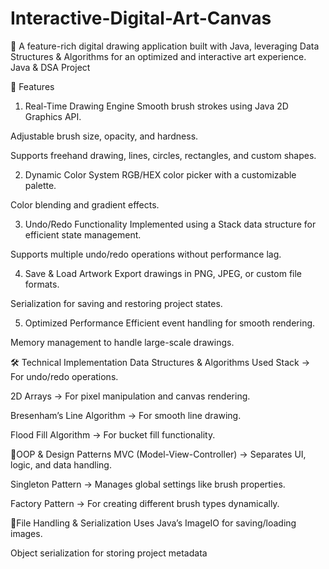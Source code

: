 # Interactive-Digital-Art-Canvas
🎨 A feature-rich digital drawing application built with Java, leveraging Data Structures & Algorithms for an optimized and interactive art experience.
Java & DSA Project

🚀 Features
1. Real-Time Drawing Engine
Smooth brush strokes using Java 2D Graphics API.

Adjustable brush size, opacity, and hardness.

Supports freehand drawing, lines, circles, rectangles, and custom shapes.

2. Dynamic Color System
RGB/HEX color picker with a customizable palette.

Color blending and gradient effects.

3. Undo/Redo Functionality
Implemented using a Stack data structure for efficient state management.

Supports multiple undo/redo operations without performance lag.

4. Save & Load Artwork
Export drawings in PNG, JPEG, or custom file formats.

Serialization for saving and restoring project states.

5. Optimized Performance
Efficient event handling for smooth rendering.

Memory management to handle large-scale drawings.

🛠️ Technical Implementation
Data Structures & Algorithms Used
Stack → For undo/redo operations.

2D Arrays → For pixel manipulation and canvas rendering.

Bresenham’s Line Algorithm → For smooth line drawing.

Flood Fill Algorithm → For bucket fill functionality.

🎨OOP & Design Patterns
MVC (Model-View-Controller) → Separates UI, logic, and data handling.

Singleton Pattern → Manages global settings like brush properties.

Factory Pattern → For creating different brush types dynamically.

🎨File Handling & Serialization
Uses Java’s ImageIO for saving/loading images.

Object serialization for storing project metadata
